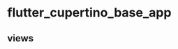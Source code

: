# flutter_cupertino_base_app
 
## views

[](./views_screenshots/微信图片_20201216105826.png)
[](./views_screenshots/微信图片_20201216105841.png)
[](./views_screenshots/微信图片_20201216105845.png)